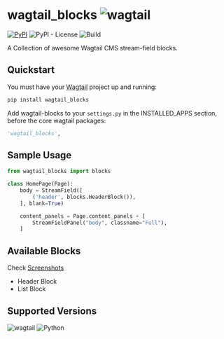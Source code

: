 # wagtail_blocks ![wagtail](https://img.shields.io/badge/CMS-Wagtail-green.svg)
[![PyPI](https://img.shields.io/pypi/v/wagtail-blocks.svg)](https://pypi.python.org/pypi/wagtail-blocks) ![PyPI - License](https://img.shields.io/pypi/l/wagtail-blocks.svg) ![Build](https://img.shields.io/pypi/status/wagtail-blocks.svg)

A Collection of awesome Wagtail CMS stream-field blocks.

## Quickstart

You must have your [Wagtail](https://wagtail.io/) project up and running:

```sh
pip install wagtail_blocks
```
Add wagtail-blocks to your `settings.py` in the INSTALLED_APPS section, before the core wagtail packages:

```python
'wagtail_blocks',
```

## Sample Usage
```python
from wagtail_blocks import blocks

class HomePage(Page):
    body = StreamField([
        ('header', blocks.HeaderBlock()),
    ], blank=True)

    content_panels = Page.content_panels + [
        StreamFieldPanel("body", classname="Full"),
    ]
```

## Available Blocks
Check [Screenshots](https://github.com/ibrahimawadhamid/wagtail_blocks/tree/master/screenshots)
- Header Block
- List Block

## Supported Versions
![wagtail](https://img.shields.io/badge/Wagtail-2.x-green.svg) ![Python](https://img.shields.io/pypi/pyversions/wagtail-blocks.svg)
